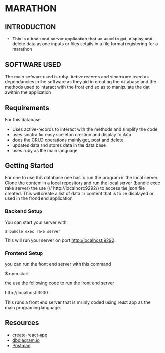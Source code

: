   # MARATHON

## INTRODUCTION

- This is a back end server application that us used to get, display and delete
  data as one inputs or files details in a file format registering for a marathon

## SOFTWARE USED

The main sofware used is ruby. Active records and sinatra are used as dependancies
in the software as they aid in creating the database and the methods used to intaract
with the front end so as to manipulate the dat awithin the application

## Requirements

For this database:

- Uses active-records to interact with the methods and simplify the code
- uses sinatra for easy sceleton creation and display fo data
- does the CRUD operations mainly get, post and delete
- updates data and stores data in the data base
- uses ruby as the main language

## Getting Started
For one to use this database one has to run the program in the local server. Clone 
the content in a local repository and run the local server (bundle exec rake server)
the use (// http://localhost:9292/) to access the json file created. This will create
a list of data or content that is to be displayed or used in the frond end application

### Backend Setup

You can start your server with:

```console
$ bundle exec rake server
```

This will run your server on port
[http://localhost:9292](http://localhost:9292).

### Frontend Setup

you can run the front end server with this command

$ npm start

the use the following code to run the front end server

 http://localhost:3000

This runs a front end server that is mainly coded using react app
as the main programing language. 


## Resources

- [create-react-app][]
- [dbdiagram.io][]
- [Postman][postman download]

[create-react-app]: https://create-react-app.dev/docs/getting-started
[create repo]: https://docs.github.com/en/get-started/quickstart/create-a-repo
[dbdiagram.io]: https://dbdiagram.io/
[postman download]: https://www.postman.com/downloads/
[network tab]: https://developer.chrome.com/docs/devtools/network/